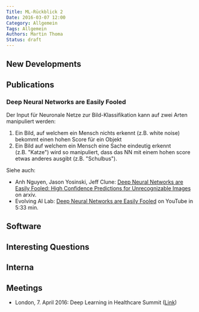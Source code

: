 ```yaml
---
Title: ML-Rückblick 2
Date: 2016-03-07 12:00
Category: Allgemein
Tags: Allgemein
Authors: Martin Thoma
Status: draft
---
```


## New Developments

<!-- Trends -->


## Publications

<!-- e.g. arXiv -->

### Deep Neural Networks are Easily Fooled

Der Input für Neuronale Netze zur Bild-Klassifikation kann auf zwei Arten
manipuliert werden:

1. Ein Bild, auf welchem ein Mensch nichts erkennt (z.B. white noise) bekommt
   einen hohen Score für ein Objekt
2. Ein Bild auf welchem ein Mensch eine Sache eindeutig erkennt
   (z.B.&nbsp;"Katze")
   wird so manipuliert, dass das NN mit einem hohen score etwas anderes ausgibt
   (z.B.&nbsp;"Schulbus").

Siehe auch:

* Anh Nguyen, Jason Yosinski, Jeff Clune: [Deep Neural Networks are Easily Fooled: High Confidence Predictions for Unrecognizable Images](http://arxiv.org/abs/1412.1897) on arxiv.
* Evolving AI Lab: [Deep Neural Networks are Easily Fooled](https://www.youtube.com/watch?v=M2IebCN9Ht4) on YouTube in 5:33 min.


## Software

<!-- e.g. Theano, Keras, ... -->


## Interesting Questions

<!-- For example StackExchange -->


## Interna

<!-- About ML-KA itself; can also be a link to posts on this website -->

## Meetings

<!-- ML-KA meetings, but not only -->

* London, 7. April 2016: Deep Learning in Healthcare Summit ([Link](https://re-work.co/events/deep-learning-health-london-2016))